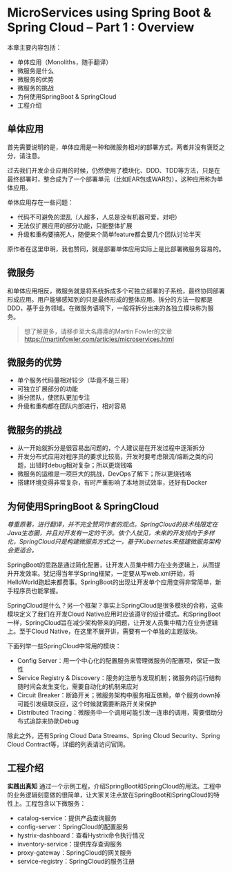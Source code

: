 # MicroServices using Spring Boot & Spring Cloud – Part 1 : Overview
本章主要内容包括：
- 单体应用（Monoliths，随手翻译）
- 微服务是什么
- 微服务的优势
- 微服务的挑战
- 为何使用SpringBoot & SpringCloud
- 工程介绍

## 单体应用
首先需要说明的是，单体应用是一种和微服务相对的部署方式，两者并没有褒贬之分，请注意。

过去我们开发企业应用的时候，仍然使用了模块化、DDD、TDD等方法，只是在最终部署时，整合成为了一个部署单元（比如EAR包或WAR包），这种应用称为单体应用。

单体应用存在一些问题：
- 代码不可避免的混乱（人超多，人总是没有机器可爱，对吧）
- 无法仅扩展应用的部分功能，只能整体扩展
- 升级和重构要搞死人，随便来个简单feature都会要几个团队讨论半天

原作者在这里申明，我也赞同，就是部署单体应用实际上是比部署微服务容易的。

## 微服务
和单体应用相反，微服务就是将系统拆成多个可独立部署的子系统，最终协同部署形成应用。用户能够感知到的只是最终形成的整体应用。拆分的方法一般都是DDD，基于业务领域。在微服务语境下，一般将拆分出来的各独立模块称为服务。
> 想了解更多，请移步至大名鼎鼎的Martin Fowler的文章
https://martinfowler.com/articles/microservices.html

## 微服务的优势
- 单个服务代码量相对较少（毕竟不是三哥）
- 可独立扩展部分的功能
- 拆分团队，使团队更加专注
- 升级和重构都在团队内部进行，相对容易

## 微服务的挑战
- 从一开始就拆分是很容易出问题的，个人建议是在开发过程中逐渐拆分
- 开发分布式应用对程序员的要求比较高，开发时要考虑限流/熔断之类的问题，出错时debug相对复杂；所以更烧钱咯
- 微服务的运维是一项巨大的挑战，DevOps了解下；所以更烧钱咯
- 搭建环境变得非常复杂，有时严重影响了本地测试效率，还好有Docker

## 为何使用SpringBoot & SpringCloud
*尊重原著，进行翻译，并不完全赞同作者的观点。SpringCloud的技术栈限定在Java生态圈，并且对开发有一定的干涉。依个人拙见，未来的开发倾向于多样化，SpringCloud只是构建微服务方式之一，基于Kubernetes来搭建微服务架构会更适合。*

SpringBoot的思路是通过简化配置，让开发人员集中精力在业务逻辑上，从而提升开发效率。犹记得当年学Spring框架，一定要从写web.xml开始，将HelloWorld跑起来都费事。SpringBoot的出现让开发单个应用变得非常简单，新手程序员也能掌握。

SpringCloud是什么？另一个框架？事实上SpringCloud是很多模块的合称，这些模块定义了我们在开发Cloud Native应用时应该遵守的设计模式。和SpringBoot一样，SpringCloud旨在减少架构带来的问题，让开发人员集中精力在业务逻辑上。至于Cloud Native，在这里不展开讲，需要有一个单独的主题版块。

下面列举一些SpringCloud中常用的模块：
- Config Server：用一个中心化的配置服务来管理微服务的配置项，保证一致性
- Service Registry & Discovery：服务的注册与发现机制；微服务的运行结构随时间会发生变化，需要自动化的机制来应对
- Circuit Breaker：断路开关；微服务架构中服务相互依赖，单个服务down掉可能引发级联反应，这个时候就需要断路开关来保护
- Distributed Tracing：微服务中一个调用可能引发一连串的调用，需要借助分布式追踪来协助Debug

除此之外，还有Spring Cloud Data Streams、Spring Cloud Security、Spring Cloud Contract等，详细的列表请访问官网。

## 工程介绍
**实践出真知**
通过一个示例工程，介绍SpringBoot和SpringCloud的用法。工程中的业务逻辑刻意做的很简单，让大家关注点放在SpringBoot和SpringCloud的特性上。工程包含以下微服务：
- catalog-service：提供产品查询服务
- config-server：SpringCloud的配置服务
- hystrix-dashboard：查看Hystrix命令执行情况
- inventory-service：提供库存查询服务
- proxy-gateway：SpringCloud的网关服务
- service-registry：SpringCloud的服务注册
